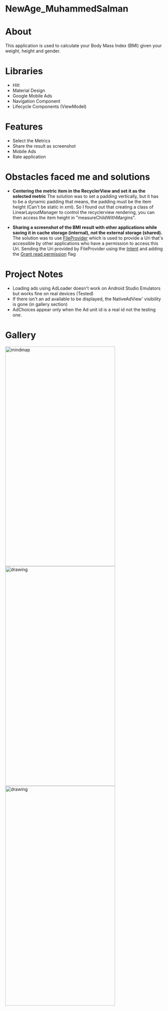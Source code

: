 # NewAge_MuhammedSalman

# About
This application is used to calculate your Body Mass Index (BMI) given your weight, height and gender.

# Libraries
- Hilt
- Material Design
- Google Mobile Ads
- Navigation Component
- Lifecycle Components (ViewModel)

# Features
- Select the Metrics
- Share the result as screenshot
- Mobile Ads
- Rate application

# Obstacles faced me and solutions
- __Centering the metric item in the RecyclerView and set it as the selected metric__
The solution was to set a padding vertically, but it has to be a dynamic padding that means, the padding must be the item height (Can't be static in xml).
So I found out that creating a class of LinearLayoutManager to control the recyclerview rendering, you can then access the item height in "measureChildWithMargins".

- __Sharing a screenshot of the BMI result with other applications while saving it in cache storage (internal), not the external storage (shared).__
The solution was to use [FileProvider](https://developer.android.com/reference/androidx/core/content/FileProvider) which is used to provide a Uri that's accessible by other applications
who have a permission to access this Uri. Sending the Uri provided by FileProvider using the [Intent](https://developer.android.com/reference/android/content/Intent) and adding the [Grant read permission](https://developer.android.com/reference/android/content/Intent#FLAG_GRANT_READ_URI_PERMISSION) flag

# Project Notes
- Loading ads using AdLoader doesn't work on Android Studio Emulators but works fine on real devices (Tested)
- If there isn't an ad available to be displayed, the NativeAdView' visibility is gone (in gallery section)
- AdChoices appear only when the Ad unit id is a real id not the testing one.


# Gallery
<span>
<img src="https://user-images.githubusercontent.com/84887514/210598455-aaf79aec-d9d6-4c10-bdc0-2e9b842da239.png" alt="mindmap" height="700" width="350"/>
<img src="https://user-images.githubusercontent.com/84887514/210598480-b511fef0-aa41-46ee-9e42-1c4c265b7b7f.png" alt="drawing" height="700" width="350"/> 
<img src="https://user-images.githubusercontent.com/84887514/210598486-f0dbf436-7230-4df2-8bca-6a66c78d68f6.png" alt="drawing" height="700" width="350"/>
</span>
